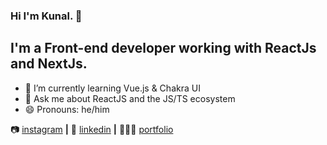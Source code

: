 ### Hi I'm Kunal. 👋

## I'm a Front-end developer working with ReactJs and NextJs.


- 🌱 I’m currently learning Vue.js & Chakra UI
- 💬 Ask me about ReactJS and the JS/TS ecosystem
- 😄 Pronouns: he/him


📷 [instagram][instagram] **|** 
👔 [linkedin][linkedin] **|**
👨🏼‍💻 [portfolio][portfolio]

[instagram]: https://instagram.com/kunaaalisthisusernameavailable
[linkedin]: https://www.linkedin.com/in/kunaldeep-singh-3622b71b0/
[portfolio]: https://portfolio-kunaal.netlify.app/
